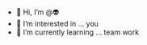 - 👋 Hi, I’m @👽
- 👀 I’m interested in ... you
- 🌱 I’m currently learning ... team work
<!---
grispo/grispo is a ✨ special ✨ repository because its `README.md` (this file) appears on your Git
You can click the Preview link to take a look at your changes.
--->
